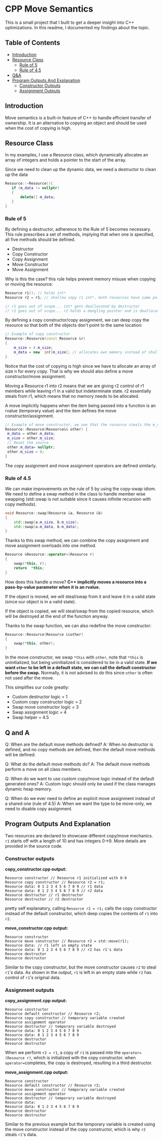 # CPP Move Semantics

This is a small project that I built to get a deeper insight into C++ optimizations. In this readme, I documented my findings about the topic.

## Table of Contents

- [Introduction](#introduction)
- [Resource Class](#resource-class)
	 -  [Rule of 5](#rule-of-5)
	 -  [Rule of 4.5](#rule-of-4.5)
- [Q&A](#q-and-a)
- [Program Outputs And Explanation](#program-outputs-and-explanation)
	- [Constructor Outputs](#constructor-outputs) 
	- [Assignment Outputs](#assignment-outputs) 


## Introduction

Move semantics is a built-in feature of C++ to handle efficient transfer of ownership. It is an alternative to copying an object and should be used when the cost of copying is high. 

## Resource Class

In my examples, I use a Resource class, which dynamically allocates an array of integers and holds a pointer to the start of the array. 

Since we need to clean up the dynamic data, we need a destructor to clean up the data

 ```cpp
Resource::~Resource(){
	if (m_data != nullptr)
	{
		delete[] m_data;
	}
}
```

### Rule of 5

By defining a destructor, adherence to the Rule of 5 becomes necessary. This rule prescribes a set of methods, implying that when one is specified, all five methods should be defined.

* Destructor
* Copy Constructor
* Copy Assignment
* Move Constructor
* Move Assignment

 Why is this the case? this rule helps prevent memory misuse when copying or moving the resource:
```cpp
Resource r1(); // holds int* 
Resource r2 = r1; // shallow copy r1 int*, both resources have same pointer

// r1 goes out of scope... int* gets deallocated by destructor
// r2 goes out of scope... r2 holds a dangling pointer and is deallocated... undefined behaviour
```

 By defining a copy constructor/copy assignment, we can deep copy the resource so that both of the objects don't point to the same location:
```cpp
// Example of copy constructor
Resource::Resource(const Resource &r)
{
	m_size = r.m_size;
	m_data = new  int[m_size]; // allocates own memory instead of shallow copy
}
```
Notice that the cost of copying is high since we have to allocate an array of size n for every copy. That is why we should also define a move constructor/move assignment. 

Moving a Resource r1 into r2 means that we are giving r2 control of r1 members while leaving r1 in a valid but indeterminate state. r2 essentially steals from r1, which means that no memory needs to be allocated.

A move implicitly happens when the item being passed into a function is an rvalue (temporary value) and the item defines the move constructor/assignment. 

```cpp
// Example of move constructor, we see that the resource steals the m_data pointer from the other while leaving the 'other' object in an empty state. No allocation is needed.
Resource::Resource(Resource&& other) {
 m_data = other.m_data; 
 m_size = other.m_size; 
 // Reset the source 
 other.m_data= nullptr; 
 other.m_size = 0; 
}
```

The copy assignment and move assignment operators are defined similarly.

### Rule of 4.5

We can make improvements on the rule of 5 by using the copy-swap idiom. We need to define a swap method in the class to handle member wise swapping (std::swap is not suitable since it causes infinite recursion with copy methods). 

```cpp
void Resource::swap(Resource &a, Resource &b)
{
	std::swap(a.m_size, b.m_size);
	std::swap(a.m_data, b.m_data);
}
```

Thanks to this swap method, we can combine the copy assignment and move assignment overloads into one method.

```cpp
Resource &Resource::operator=(Resource r)
{
	swap(*this, r);
	return  *this;
}
```

How does this handle a move? **C++ implicitly moves a resource into a pass-by-value parameter when it is an rvalue.**

If the object is moved, we will steal/swap from it and leave it in a valid state (since our object is in a valid state). 

If the object is copied, we will steal/swap from the copied resource, which will be destroyed at the end of the function anyway.

Thanks to the swap function, we can also redefine the move constructor:

```cpp
Resource::Resource(Resource &&other)
{	
	swap(*this, other);
}
```
In the move constructor, we swap `*this` with `other`, note that `*this` is uninitialized, but being uninitialized is considered to be in a valid state. **If we want `other` to be left in a default state, we can call the default constructor before the swap.** Normally, it is not advised to do this since `other` is often not used after the move.

This simplifies our code greatly:
* Custom destructor logic = 1
* Custom copy constructor logic = 2
* Swap move constructor logic = 3
* Swap assignment logic = 4
* Swap helper = 4.5

## Q and A

Q: When are the default move methods defined? 
A: When no destructor is defined, and no copy methods are defined, then the default move methods will be defined.

Q: What do the default move methods do?
A: The default move methods perform a move on all class members. 

Q: When do we want to use custom copy/move logic instead of the default generated ones? 
A: Custom logic should only be used if the class manages dynamic heap memory.

Q: When do we ever need to define an explicit move assignment instead of a shared one (rule of 4.5)
A: When we want the type to be move-only, we need to disable copy assignment. 

## Program Outputs And Explanation

Two resources are declared to showcase different copy/move mechanics. `r1` starts off with a length of 10 and has integers 0->9. More details are provided in the source code.

### Constructor outputs

**copy_constructor.cpp output:**

```
Resource constructor // Resource r1 initialized with 0-9
Resource copy constructor // Resource r2 = r1;
Resource data: 0 1 2 3 4 5 6 7 8 9 // r1 data 
Resource data: 0 1 2 3 4 5 6 7 8 9 // r2 data
Resource destructor // r1 destructor
Resource destructor // r2 destructor
```
pretty self explanatory, calling `Resource r2 = r1;` calls the copy constructor instead of the default constructor, which deep copies the contents of `r1` into `r2`.
 
**move_constructor.cpp output:**

```
Resource constructor 
Resource move constructor // Resource r2 = std::move(r1);
Resource data: // r1 left in empty state
Resource data: 0 1 2 3 4 5 6 7 8 9 // r2 has r1's data
Resource destructor
Resource destructor
```
Similar to the copy constructor, but the move constructor causes `r2` to steal `r1`'s data. As shown in the output, `r1` is left in an empty state while `r2` has control of `r1`'s original data.

### Assignment outputs

**copy_assignment.cpp output:**

```
Resource constructor 
Resource default constructor // Resource r2; 
Resource copy constructor // temporary variable created
Resource assignment operator
Resource destructor // temporary variable destroyed
Resource data: 0 1 2 3 4 5 6 7 8 9 
Resource data: 0 1 2 3 4 5 6 7 8 9 
Resource destructor
Resource destructor
```
When we perform `r2 = r1`, a copy of `r1` is passed into the `operator=(Resource r)`, which is initialized with the copy constructor. when `operator=`completes, the copy is destroyed, resulting in a third destructor.

**move_assignment.cpp output:**

```
Resource constructor
Resource default constructor // Resource r2;
Resource move constructor // temporary variable created
Resource assignment operator
Resource destructor // temporary variable destroyed
Resource data: 
Resource data: 0 1 2 3 4 5 6 7 8 9 
Resource destructor
Resource destructor
```
Similar to the previous example but the temporary variable is created using the move constructor instead of the copy constructor, which is why `r2` steals `r1`'s data.

